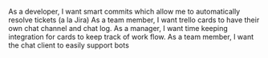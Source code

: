 As a developer, I want smart commits which allow me to automatically resolve tickets (a la Jira)
As a team member, I want trello cards to have their own chat channel and chat log.
As a manager, I want time keeping integration for cards to keep track of work flow.
As a team member, I want the chat client to easily support bots
